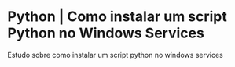 # Python | Como instalar um script Python no Windows Services

Estudo sobre como instalar um script python no windows services
